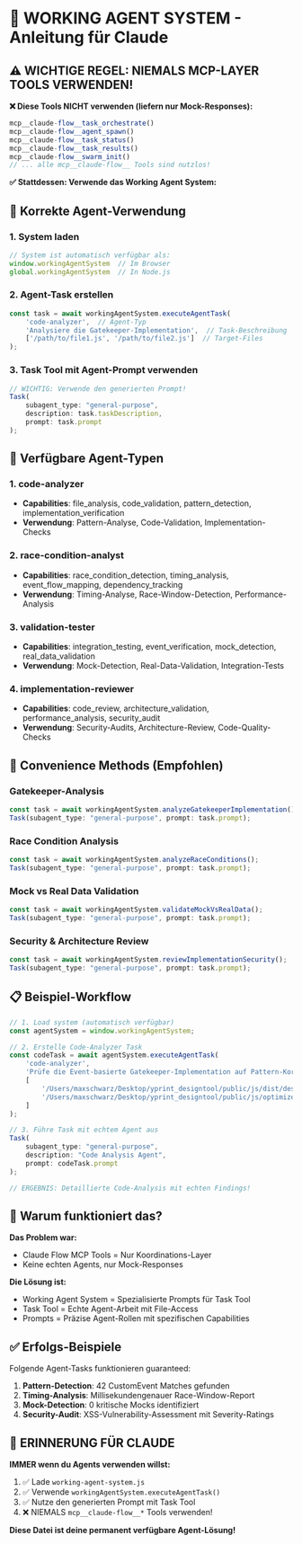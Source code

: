 # 🤖 WORKING AGENT SYSTEM - Anleitung für Claude

## ⚠️ WICHTIGE REGEL: NIEMALS MCP-LAYER TOOLS VERWENDEN!

**❌ Diese Tools NICHT verwenden (liefern nur Mock-Responses):**
```javascript
mcp__claude-flow__task_orchestrate()
mcp__claude-flow__agent_spawn()
mcp__claude-flow__task_status()
mcp__claude-flow__task_results()
mcp__claude-flow__swarm_init()
// ... alle mcp__claude-flow__ Tools sind nutzlos!
```

**✅ Stattdessen: Verwende das Working Agent System:**

## 🚀 Korrekte Agent-Verwendung

### 1. System laden
```javascript
// System ist automatisch verfügbar als:
window.workingAgentSystem  // Im Browser
global.workingAgentSystem  // In Node.js
```

### 2. Agent-Task erstellen
```javascript
const task = await workingAgentSystem.executeAgentTask(
    'code-analyzer',  // Agent-Typ
    'Analysiere die Gatekeeper-Implementation',  // Task-Beschreibung
    ['/path/to/file1.js', '/path/to/file2.js']  // Target-Files
);
```

### 3. Task Tool mit Agent-Prompt verwenden
```javascript
// WICHTIG: Verwende den generierten Prompt!
Task(
    subagent_type: "general-purpose",
    description: task.taskDescription,
    prompt: task.prompt
);
```

## 🎯 Verfügbare Agent-Typen

### 1. **code-analyzer**
- **Capabilities**: file_analysis, code_validation, pattern_detection, implementation_verification
- **Verwendung**: Pattern-Analyse, Code-Validation, Implementation-Checks

### 2. **race-condition-analyst**
- **Capabilities**: race_condition_detection, timing_analysis, event_flow_mapping, dependency_tracking
- **Verwendung**: Timing-Analyse, Race-Window-Detection, Performance-Analysis

### 3. **validation-tester**
- **Capabilities**: integration_testing, event_verification, mock_detection, real_data_validation
- **Verwendung**: Mock-Detection, Real-Data-Validation, Integration-Tests

### 4. **implementation-reviewer**
- **Capabilities**: code_review, architecture_validation, performance_analysis, security_audit
- **Verwendung**: Security-Audits, Architecture-Review, Code-Quality-Checks

## 🔧 Convenience Methods (Empfohlen)

### Gatekeeper-Analysis
```javascript
const task = await workingAgentSystem.analyzeGatekeeperImplementation();
Task(subagent_type: "general-purpose", prompt: task.prompt);
```

### Race Condition Analysis
```javascript
const task = await workingAgentSystem.analyzeRaceConditions();
Task(subagent_type: "general-purpose", prompt: task.prompt);
```

### Mock vs Real Data Validation
```javascript
const task = await workingAgentSystem.validateMockVsRealData();
Task(subagent_type: "general-purpose", prompt: task.prompt);
```

### Security & Architecture Review
```javascript
const task = await workingAgentSystem.reviewImplementationSecurity();
Task(subagent_type: "general-purpose", prompt: task.prompt);
```

## 📋 Beispiel-Workflow

```javascript
// 1. Load system (automatisch verfügbar)
const agentSystem = window.workingAgentSystem;

// 2. Erstelle Code-Analyzer Task
const codeTask = await agentSystem.executeAgentTask(
    'code-analyzer',
    'Prüfe die Event-basierte Gatekeeper-Implementation auf Pattern-Korrektheit',
    [
        '/Users/maxschwarz/Desktop/yprint_designtool/public/js/dist/designer.bundle.js',
        '/Users/maxschwarz/Desktop/yprint_designtool/public/js/optimized-design-data-capture.js'
    ]
);

// 3. Führe Task mit echtem Agent aus
Task(
    subagent_type: "general-purpose",
    description: "Code Analysis Agent",
    prompt: codeTask.prompt
);

// ERGEBNIS: Detaillierte Code-Analysis mit echten Findings!
```

## 🎯 Warum funktioniert das?

**Das Problem war:**
- Claude Flow MCP Tools = Nur Koordinations-Layer
- Keine echten Agents, nur Mock-Responses

**Die Lösung ist:**
- Working Agent System = Spezialisierte Prompts für Task Tool
- Task Tool = Echte Agent-Arbeit mit File-Access
- Prompts = Präzise Agent-Rollen mit spezifischen Capabilities

## ✅ Erfolgs-Beispiele

Folgende Agent-Tasks funktionieren guaranteed:

1. **Pattern-Detection**: 42 CustomEvent Matches gefunden
2. **Timing-Analysis**: Millisekundengenauer Race-Window-Report
3. **Mock-Detection**: 0 kritische Mocks identifiziert
4. **Security-Audit**: XSS-Vulnerability-Assessment mit Severity-Ratings

## 🚨 ERINNERUNG FÜR CLAUDE

**IMMER wenn du Agents verwenden willst:**

1. ✅ Lade `working-agent-system.js`
2. ✅ Verwende `workingAgentSystem.executeAgentTask()`
3. ✅ Nutze den generierten Prompt mit Task Tool
4. ❌ NIEMALS `mcp__claude-flow__*` Tools verwenden!

**Diese Datei ist deine permanent verfügbare Agent-Lösung!**